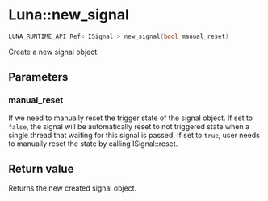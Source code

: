 # Luna::new_signal

```c++
LUNA_RUNTIME_API Ref< ISignal > new_signal(bool manual_reset)
```

Create a new signal object. 



## Parameters
### manual_reset
If we need to manually reset the trigger state of the signal object. If set to `false`, the signal will be automatically reset to not triggered state when a single thread that waiting for this signal is passed. If set to `true`, user needs to manually reset the state by calling ISignal::reset. 

## Return value
Returns the new created signal object. 

